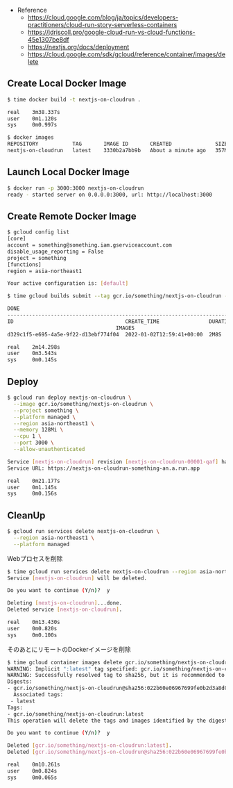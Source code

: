 - Reference
  - https://cloud.google.com/blog/ja/topics/developers-practitioners/cloud-run-story-serverless-containers
  - https://jdriscoll.pro/google-cloud-run-vs-cloud-functions-45e1307be8df
  - https://nextjs.org/docs/deployment
  - https://cloud.google.com/sdk/gcloud/reference/container/images/delete

## Create Local Docker Image

```bash
$ time docker build -t nextjs-on-cloudrun .

real    3m38.337s
user    0m1.120s
sys     0m0.997s
```

```bash
$ docker images
REPOSITORY           TAG       IMAGE ID       CREATED              SIZE
nextjs-on-cloudrun   latest    3330b2a7bb9b   About a minute ago   357MB
```

## Launch Local Docker Image

```bash
$ docker run -p 3000:3000 nextjs-on-cloudrun
ready - started server on 0.0.0.0:3000, url: http://localhost:3000
```


## Create Remote Docker Image

```bash
$ gcloud config list
[core]
account = something@something.iam.gserviceaccount.com
disable_usage_reporting = False
project = something
[functions]
region = asia-northeast1

Your active configuration is: [default]
```


```bash
$ time gcloud builds submit --tag gcr.io/something/nextjs-on-cloudrun --project something

DONE
-------------------------------------------------------------------------------------------------------------------------------------------
ID                                    CREATE_TIME                DURATION  SOURCE
                                   IMAGES                                                   STATUS
d329c1f5-e695-4a5e-9f22-d13ebf774f04  2022-01-02T12:59:41+00:00  2M8S      gs://something_cloudbuild/source/1641128378.292137-5f313b4f54aa4427ac6f771ffd41df6e.tgz  gcr.io/something/nextjs-on-cloudrun (+1 more)  SUCCESS

real    2m14.298s
user    0m3.543s
sys     0m0.145s
```

## Deploy


```bash
$ gcloud run deploy nextjs-on-cloudrun \
  --image gcr.io/something/nextjs-on-cloudrun \
  --project something \
  --platform managed \
  --region asia-northeast1 \
  --memory 128Mi \
  --cpu 1 \
  --port 3000 \
  --allow-unauthenticated

Service [nextjs-on-cloudrun] revision [nextjs-on-cloudrun-00001-qaf] has been deployed and is serving 100 percent of traffic.
Service URL: https://nextjs-on-cloudrun-something-an.a.run.app

real    0m21.177s
user    0m1.145s
sys     0m0.156s
```

## CleanUp


```bash
$ gcloud run services delete nextjs-on-cloudrun \
  --region asia-northeast1 \
  --platform managed
```

Webプロセスを削除

```bash
$ time gcloud run services delete nextjs-on-cloudrun --region asia-northeast1 --platform managed
Service [nextjs-on-cloudrun] will be deleted.

Do you want to continue (Y/n)?  y

Deleting [nextjs-on-cloudrun]...done.
Deleted service [nextjs-on-cloudrun].

real    0m13.430s
user    0m0.820s
sys     0m0.100s
```

そのあとにリモートのDockerイメージを削除

```bash
$ time gcloud container images delete gcr.io/something/nextjs-on-cloudrun --force-delete-tags
WARNING: Implicit ":latest" tag specified: gcr.io/something/nextjs-on-cloudrun
WARNING: Successfully resolved tag to sha256, but it is recommended to use sha256 directly.
Digests:
- gcr.io/something/nextjs-on-cloudrun@sha256:022b60e06967699fe0b2d3a8d098b533020de3f423ad6e969923a2fefea59732
  Associated tags:
 - latest
Tags:
- gcr.io/something/nextjs-on-cloudrun:latest
This operation will delete the tags and images identified by the digests above.

Do you want to continue (Y/n)?  y

Deleted [gcr.io/something/nextjs-on-cloudrun:latest].
Deleted [gcr.io/something/nextjs-on-cloudrun@sha256:022b60e06967699fe0b2d3a8d098b533020de3f423ad6e969923a2fefea59732].

real    0m10.261s
user    0m0.824s
sys     0m0.065s
```